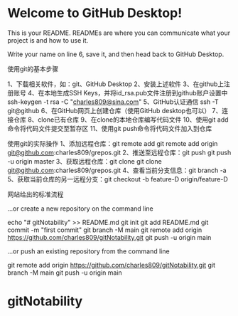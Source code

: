 # Welcome to GitHub Desktop!

This is your README. READMEs are where you can communicate what your project is and how to use it.

Write your name on line 6, save it, and then head back to GitHub Desktop.

使用git的基本步骤

1、下载相关软件，如：git、GitHub Desktop
2、安装上述软件
3、在github上注册账号
4、在本地生成SSH Keys，并将id_rsa.pub文件注册到github账户设置中
	ssh-keygen -t rsa -C "charles809@sina.com"
5、GitHub认证通信
	ssh -T git@github
6、在GitHub网页上创建仓库（使用GitHub desktop也可以）
7、连接仓库
8、clone已有仓库
9、在clone的本地仓库编写代码文件
10、使用git add命令将代码文件提交至暂存区
11、使用git push命令将代码文件加入到仓库

使用git的实际操作
1、添加远程仓库：git remote add
	git remote add origin git@github.com:charles809/grepos.git
2、推送至远程仓库：git push
	git push -u origin master
3、获取远程仓库：git clone
	git clone git@github.com:charles809/grepos.git
4、查看当前分支信息：git branch -a
5、获取当前仓库的另一远程分支：git checkout -b feature-D origin/feature-D

网站给出的标准流程

…or create a new repository on the command line

echo "# gitNotability" >> README.md
git init
git add README.md
git commit -m "first commit"
git branch -M main
git remote add origin https://github.com/charles809/gitNotability.git
git push -u origin main


…or push an existing repository from the command line

git remote add origin https://github.com/charles809/gitNotability.git
git branch -M main
git push -u origin main

# gitNotability
